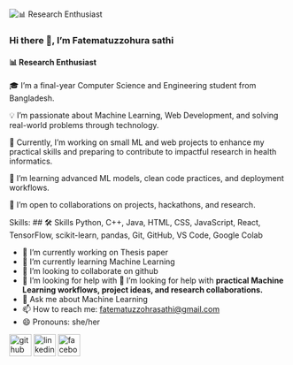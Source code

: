 
![📊 Research Enthusiast](https://i.postimg.cc/W4kFq8mT/Sathi-s-Banner.png)
### Hi there 👋,  I’m Fatematuzzohura sathi
#### 📊 Research Enthusiast


🎓 I’m a final-year Computer Science and Engineering student from Bangladesh.

💡 I’m passionate about Machine Learning, Web Development, and solving real-world problems through technology.

🔭 Currently, I’m working on small ML and web projects to enhance my practical skills and preparing to contribute to impactful research in health informatics.

🌱 I’m learning advanced ML models, clean code practices, and deployment workflows.

🤝 I’m open to collaborations on projects, hackathons, and research.

Skills: ## 🛠️ Skills  Python, C++, Java, HTML, CSS, JavaScript, React, TensorFlow, scikit-learn, pandas, Git, GitHub, VS Code, Google Colab

- 🔭 I’m currently working on Thesis paper 
- 🌱 I’m currently learning Machine Learning 
- 👯 I’m looking to collaborate on github 
- 🤔 I’m looking for help with 🤔 I’m looking for help with **practical Machine Learning workflows, project ideas, and research collaborations.** 
- 💬 Ask me about Machine Learning 
- 📫 How to reach me: fatematuzzohrasathi@gmail.com 
- 😄 Pronouns: she/her 


[<img src='https://cdn.jsdelivr.net/npm/simple-icons@3.0.1/icons/github.svg' alt='github' height='40'>](https://github.com/https://github.com/FatematuzzohuraSathi)  [<img src='https://cdn.jsdelivr.net/npm/simple-icons@3.0.1/icons/linkedin.svg' alt='linkedin' height='40'>](https://www.linkedin.com/in/www.linkedin.com/in/mst-fatematuzzohura-sathi-a58042307/)  [<img src='https://cdn.jsdelivr.net/npm/simple-icons@3.0.1/icons/facebook.svg' alt='facebook' height='40'>](https://www.facebook.com/https://www.facebook.com/share/1543ztuEXPB/)  



